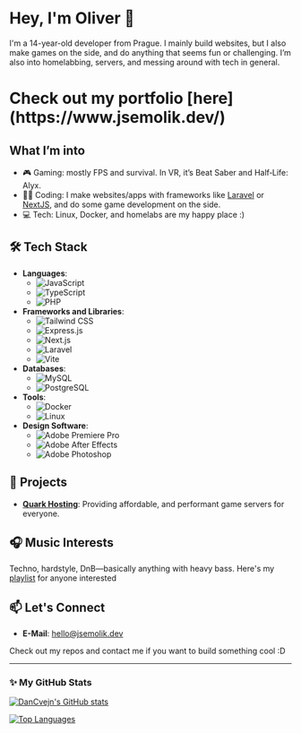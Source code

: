 # Hey, I'm Oliver 👋

I'm a 14-year-old developer from Prague. I mainly build websites, but I also make games on the side, and do anything that seems fun or challenging. I’m also into homelabbing, servers, and messing around with tech in general.

<h1>Check out my portfolio [here](https://www.jsemolik.dev/)</h1>

## What I’m into
- 🎮 Gaming: mostly FPS and survival. In VR, it’s Beat Saber and Half‑Life: Alyx.
- 👩‍💻 Coding: I make websites/apps with frameworks like [Laravel](https://laravel.com/) or [NextJS](https://nextjs.org/), and do some game development on the side.
- 💻 Tech: Linux, Docker, and homelabs are my happy place :)

## 🛠 Tech Stack

- **Languages**:
  - ![JavaScript](https://img.shields.io/badge/-JavaScript-F7DF1E?style=flat&logo=javascript&logoColor=black)
  - ![TypeScript](https://img.shields.io/badge/-TypeScript-3178C6?style=flat&logo=typescript&logoColor=white)
  - ![PHP](https://img.shields.io/badge/-PHP-777BB4?style=flat&logo=php&logoColor=white)
- **Frameworks and Libraries**:
  - ![Tailwind CSS](https://img.shields.io/badge/-Tailwind%20CSS-38B2AC?style=flat&logo=tailwind-css&logoColor=white)
  - ![Express.js](https://img.shields.io/badge/-Express.js-000000?style=flat&logo=express&logoColor=white)
  - ![Next.js](https://img.shields.io/badge/-Next.js-000000?style=flat&logo=nextdotjs&logoColor=white)
  - ![Laravel](https://img.shields.io/badge/-Laravel-FF2D20?style=flat&logo=laravel&logoColor=white)
  - ![Vite](https://img.shields.io/badge/-Vite-646CFF?style=flat&logo=vite&logoColor=white)
- **Databases**:
  - ![MySQL](https://img.shields.io/badge/-MySQL-4479A1?style=flat&logo=mysql&logoColor=white)
  - ![PostgreSQL](https://img.shields.io/badge/-PostgreSQL-4169E1?style=flat&logo=postgresql&logoColor=white)
- **Tools**:
  - ![Docker](https://img.shields.io/badge/-Docker-2496ED?style=flat&logo=docker&logoColor=white)
  - ![Linux](https://img.shields.io/badge/-Linux-FCC624?style=flat&logo=linux&logoColor=black)
- **Design Software**:
  - ![Adobe Premiere Pro](https://img.shields.io/badge/-Adobe%20Premiere%20Pro-9999FF?style=flat&logo=adobe-premiere-pro&logoColor=white)
  - ![Adobe After Effects](https://img.shields.io/badge/-Adobe%20After%20Effects-9999FF?style=flat&logo=adobe-after-effects&logoColor=white)
  - ![Adobe Photoshop](https://img.shields.io/badge/-Adobe%20Photoshop-31A8FF?style=flat&logo=adobe-photoshop&logoColor=white)

## 🌟 Projects

- **[Quark Hosting](https://quark.jsemolik.dev/)**: Providing affordable, and performant game servers for everyone.

## 🎧 Music Interests

Techno, hardstyle, DnB—basically anything with heavy bass. Here's my [playlist](https://open.spotify.com/playlist/5hOAJX1YoTmcpS9gIrkvLb?si=7fde1c3bead14f7b) for anyone interested

## 📫 Let's Connect

- **E-Mail**: [hello@jsemolik.dev](mailto:hello@jsemolik.dev)

Check out my repos and contact me  if you want to build something cool :D

---

### ✨ My GitHub Stats

<a href="http://www.github.com/JsemOlik"><img src="https://github-readme-stats.vercel.app/api?username=JsemOlik&show_icons=true&hide=stars,&count_private=true&title_color=3382ed&text_color=ffffff&icon_color=a855f7&bg_color=22272e&hide_border=true&show_icons=true" alt="DanCvejn's GitHub stats" /></a>

<a href="https://github.com/JsemOlik" align="left"><img src="https://github-readme-stats.vercel.app/api/top-langs/?username=JsemOlik&langs_count=10&title_color=3382ed&text_color=ffffff&icon_color=a855f7&bg_color=22272e&hide_border=true&locale=en&custom_title=Top%20%Languages" alt="Top Languages" /></a>
